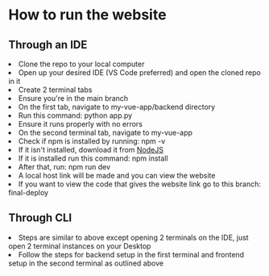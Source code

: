 # How to run the website
## Through an IDE
<li> Clone the repo to your local computer</li>
<li> Open up your desired IDE (VS Code preferred) and open the cloned repo in it</li>
<li> Create 2 terminal tabs</li>
<li> Ensure you're in the main branch</li>
<li> On the first tab, navigate to my-vue-app/backend directory</li>
<li> Run this command: python app.py</li>
<li> Ensure it runs properly with no errors</li>
<li> On the second terminal tab, navigate to my-vue-app </li>
<li> Check if npm is installed by running: npm -v</li>
<li> If it isn't installed, download it from <a href="https://nodejs.org">NodeJS</a></li>
<li> If it is installed run this command: npm install</li>
<li>After that, run: npm run dev</li>
<li> A local host link will be made and you can view the website</li>
<li>If you want to view the code that gives the website link go to this branch: final-deploy</li>

## Through CLI
<li>Steps are similar to above except opening 2 terminals on the IDE, just open 2 terminal instances on your Desktop</li>
<li>Follow the steps for backend setup in the first terminal and frontend setup in the second terminal as outlined above</li>
